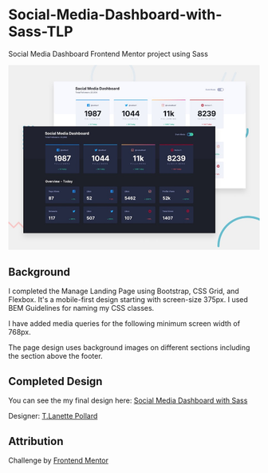 # Social-Media-Dashboard-with-Sass-TLP
Social Media Dashboard Frontend Mentor project using Sass

![Design Preview for Social Media Dashboard Challenge from Frontend Mentor](./design/desktop-preview.jpg) 

## Background
I completed the Manage Landing Page using Bootstrap, CSS Grid, and Flexbox. It's a mobile-first design starting with screen-size 375px. I used BEM Guidelines for naming my CSS classes. 

I have added media queries for the following minimum screen width of 768px. 

The page design uses background images on different sections including the section above the footer. 

## Completed Design

You can see the my final design here: [Social Media Dashboard with Sass]()

Designer: [T.Lanette Pollard](https://github.com/TLanetteRose)

## Attribution
Challenge by [Frontend Mentor](https://www.frontendmentor.io?ref=challenge)
